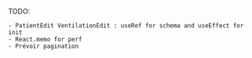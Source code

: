 TODO:

    - PatientEdit VentilationEdit : useRef for schema and useEffect for init
    - React.memo for perf
    - Prévoir pagination
